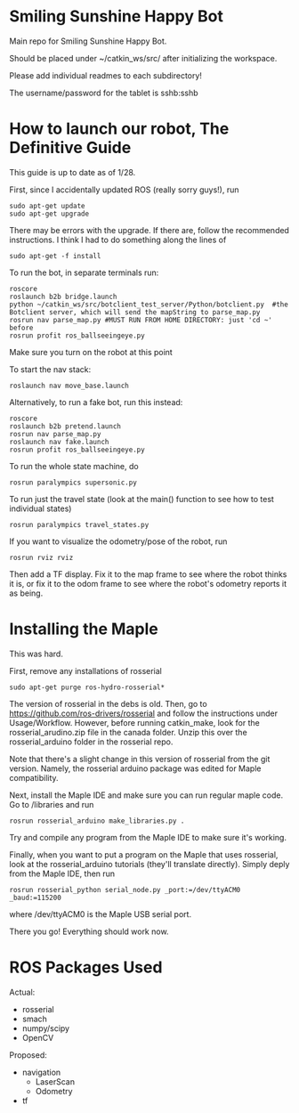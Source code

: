 Smiling Sunshine Happy Bot
==========================

Main repo for Smiling Sunshine Happy Bot.

Should be placed under ~/catkin_ws/src/ after initializing the workspace.

Please add individual readmes to each subdirectory!

The username/password for the tablet is sshb:sshb

# How to launch our robot, The Definitive Guide

This guide is up to date as of 1/28.

First, since I accidentally updated ROS (really sorry guys!), run

    sudo apt-get update
    sudo apt-get upgrade

There may be errors with the upgrade. If there are, follow the recommended instructions. I think I had to do something along the lines of

    sudo apt-get -f install

To run the bot, in separate terminals run:

    roscore
    roslaunch b2b bridge.launch
    python ~/catkin_ws/src/botclient_test_server/Python/botclient.py  #the Botclient server, which will send the mapString to parse_map.py
    rosrun nav parse_map.py #MUST RUN FROM HOME DIRECTORY: just 'cd ~' before
    rosrun profit ros_ballseeingeye.py

Make sure you turn on the robot at this point

To start the nav stack:

    roslaunch nav move_base.launch

Alternatively, to run a fake bot, run this instead:

    roscore
    roslaunch b2b pretend.launch
    rosrun nav parse_map.py
    roslaunch nav fake.launch
    rosrun profit ros_ballseeingeye.py

To run the whole state machine, do

    rosrun paralympics supersonic.py

To run just the travel state (look at the main() function to see how to test individual states)

    rosrun paralympics travel_states.py

If you want to visualize the odometry/pose of the robot, run

    rosrun rviz rviz

Then add a TF display. Fix it to the map frame to see where the robot thinks it is, or fix it to the odom frame to see where the robot's odometry reports it as being.

# Installing the Maple

This was hard.

First, remove any installations of rosserial

    sudo apt-get purge ros-hydro-rosserial*

The version of rosserial in the debs is old. Then, go to https://github.com/ros-drivers/rosserial and follow the instructions under Usage/Workflow. However, before running catkin_make, look for the rosserial_arudino.zip file in the canada folder. Unzip this over the rosserial_arduino folder in the rosserial repo.

Note that there's a slight change in this version of rosserial from the git version. Namely, the rosserial arduino package was edited for Maple compatibility.

Next, install the Maple IDE and make sure you can run regular maple code. Go to <IDE folder>/libraries and run

    rosrun rosserial_arduino make_libraries.py .

Try and compile any program from the Maple IDE to make sure it's working.

Finally, when you want to put a program on the Maple that uses rosserial, look at the rosserial_arduino tutorials (they'll translate directly). Simply deply from the Maple IDE, then run

    rosrun rosserial_python serial_node.py _port:=/dev/ttyACM0 _baud:=115200

where /dev/ttyACM0 is the Maple USB serial port.

There you go! Everything should work now.

# ROS Packages Used

Actual:
* rosserial
* smach
* numpy/scipy
* OpenCV

Proposed:
* navigation
    * LaserScan
    * Odometry
* tf
